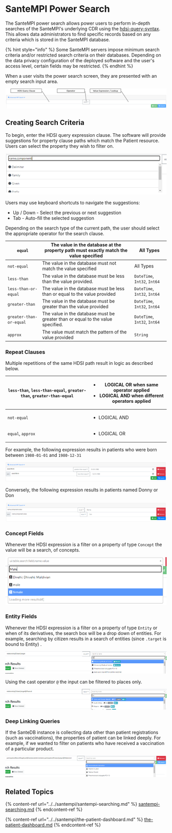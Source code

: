 # SanteMPI Power Search

The SanteMPI power search allows power users to perform in-depth searches of the SanteMPI's underlying CDR using the [hdsi-query-syntax](../../developers/service-apis/health-data-service-interface-hdsi/hdsi-query-syntax/ "mention"). This allows data administrators to find specific records based on any criteria which is stored in the SanteMPI database.

{% hint style="info" %}
Some SanteMPI servers impose minimum search criteria and/or restricted search criteria on their databases. Depending on the data privacy configuration of the deployed software and the user's access level, certain fields may be restricted.
{% endhint %}

When a user visits the power search screen, they are presented with an empty search input area.

![](<../../.gitbook/assets/image (448) (1) (1).png>)

## Creating Search Criteria

To begin, enter the HDSI query expression clause. The software will provide suggestions for property clause paths which match the Patient resource. Users can select the property they wish to filter on.

![](<../../.gitbook/assets/image (449) (1).png>)

Users may use keyboard shortcuts to navigate the suggestions:

* Up / Down - Select the previous or next suggestion
* Tab - Auto-fill the selected suggestion

Depending on the search type of the current path, the user should select the appropriate operator for the search clause.&#x20;

| `equal`                 | The value in the database at the property path must exactly match the value specified | All Types                    |
| ----------------------- | ------------------------------------------------------------------------------------- | ---------------------------- |
| `not-equal`             | The value in the database must not match the value specified                          | All Types                    |
| `less-than`             | The value in the database must be less than the value provided.                       | `DateTime`, `Int32`, `Int64` |
| `less-than-or-equal`    | The value in the database must be less than or equal to the value provided            | `DateTime`, `Int32`, `Int64` |
| `greater-than`          | The value in the database must be greater than the value provided                     | `DateTime`, `Int32`, `Int64` |
| `greater-than-or-equal` | The value in the database must be greater than or equal to the value specified.       | `DateTime`, `Int32`, `Int64` |
| `approx`                | The value must match the pattern of the value provided                                | `String`                     |

### Repeat Clauses

Multiple repetitions of the same HDSI path result in logic as described below.

| `less-than`, `less-than-equal`, `greater-than`, `greater-than-equal` | <ul><li>LOGICAL OR when same operator applied</li><li>LOGICAL AND when different operators applied</li></ul> |
| -------------------------------------------------------------------- | ------------------------------------------------------------------------------------------------------------ |
| `not-equal`                                                          | <ul><li>LOGICAL AND</li></ul>                                                                                |
| `equal`, `approx`                                                    | <ul><li>LOGICAL OR</li></ul>                                                                                 |

For example, the following expression results in patients who were born between `1980-01-01` and `1980-12-31`

![](<../../.gitbook/assets/image (438).png>)

Conversely, the following expression results in patients named Donny or Don

![](<../../.gitbook/assets/image (440) (1).png>)

### Concept Fields

Whenever the HDSI expression is a filter on a property of type `Concept` the value will be a search, of concepts.

![](<../../.gitbook/assets/image (430).png>)

### Entity Fields

Whenever the HDSI expression is a filter on a property of type `Entity` or when of its derivatives, the search box will be a drop down of entities. For example, searching by citizen results in a search of entities (since `.target` is bound to Entity) .

![](<../../.gitbook/assets/image (429) (1).png>)

Using the cast operator `@` the input can be filtered to places only.

![](<../../.gitbook/assets/image (431).png>)

### Deep Linking Queries

If the SanteDB instance is collecting data other than patient registrations (such as vaccinations), the properties of patient can be linked deeply. For example, if we wanted to filter on patients who have received a vaccination of a particular product.

![](<../../.gitbook/assets/image (441) (1) (1).png>)

## Related Topics

{% content-ref url="../../santempi/santempi-searching.md" %}
[santempi-searching.md](../../santempi/santempi-searching.md)
{% endcontent-ref %}

{% content-ref url="../../santempi/the-patient-dashboard.md" %}
[the-patient-dashboard.md](../../santempi/the-patient-dashboard.md)
{% endcontent-ref %}
